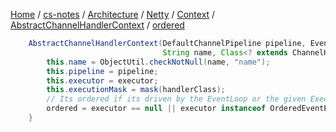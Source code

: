 [Home](https://mengxianbin.github.io) /
[cs-notes](https://mengxianbin.github.io/cs-notes/site) /
[Architecture](https://mengxianbin.github.io/cs-notes/site/Architecture) /
[Netty](https://mengxianbin.github.io/cs-notes/site/Architecture/Netty) /
[Context](https://mengxianbin.github.io/cs-notes/site/Architecture/Netty/Context) /
[AbstractChannelHandlerContext](https://mengxianbin.github.io/cs-notes/site/Architecture/Netty/Context/AbstractChannelHandlerContext) /
[ordered](https://mengxianbin.github.io/cs-notes/site/Architecture/Netty/Context/AbstractChannelHandlerContext/ordered)

```java
    AbstractChannelHandlerContext(DefaultChannelPipeline pipeline, EventExecutor executor,
                                  String name, Class<? extends ChannelHandler> handlerClass) {
        this.name = ObjectUtil.checkNotNull(name, "name");
        this.pipeline = pipeline;
        this.executor = executor;
        this.executionMask = mask(handlerClass);
        // Its ordered if its driven by the EventLoop or the given Executor is an instanceof OrderedEventExecutor.
        ordered = executor == null || executor instanceof OrderedEventExecutor;
    }
```
